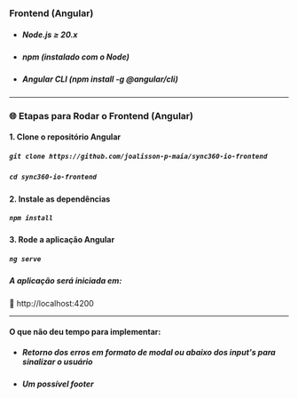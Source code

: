### Frontend (Angular)
- ##### Node.js ≥ 20.x 
- ##### npm (instalado com o Node)
- ##### Angular CLI (npm install -g @angular/cli)

-------

### 🌐 Etapas para Rodar o Frontend (Angular)
#### 1. Clone o repositório Angular
##### `git clone https://github.com/joalisson-p-maia/sync360-io-frontend`
##### `cd sync360-io-frontend`

#### 2. Instale as dependências
##### `npm install`

#### 3. Rode a aplicação Angular
##### `ng serve`

##### A aplicação será iniciada em:
📍 http://localhost:4200

--------------

#### O que não deu tempo para implementar:
- ##### Retorno dos erros em formato de modal ou abaixo dos input's para sinalizar o usuário
- ##### Um possível footer
